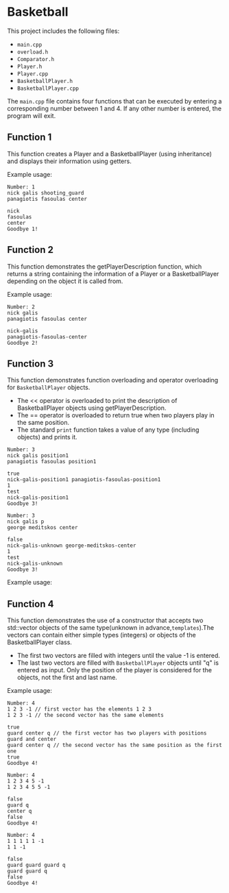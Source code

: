 # Basketball
This project includes the following files:

- `main.cpp`
- `overload.h`
- `Comparator.h`
- `Player.h`
- `Player.cpp`
- `BasketballPlayer.h`
- `BasketballPlayer.cpp`

The `main.cpp` file contains four functions that can be executed by entering a corresponding number between 1 and 4. If any other number is entered, the program will exit.

## Function 1
This function creates a Player and a BasketballPlayer (using inheritance) and displays their information using getters.

Example usage:

```
Number: 1
nick galis shooting_guard
panagiotis fasoulas center

nick
fasoulas
center
Goodbye 1!
```

## Function 2
This function demonstrates the getPlayerDescription function, which returns a string containing the information of a Player or a BasketballPlayer depending on the object it is called from.

Example usage:
```
Number: 2
nick galis
panagiotis fasoulas center

nick-galis
panagiotis-fasoulas-center
Goodbye 2!
```

## Function 3
This function demonstrates function overloading and operator overloading for `BasketballPlayer` objects.

- The << operator is overloaded to print the description of BasketballPlayer objects using getPlayerDescription.
- The == operator is overloaded to return true when two players play in the same position.
- The standard `print` function takes a value of any type (including objects) and prints it.


```
Number: 3
nick galis position1
panagiotis fasoulas position1

true
nick-galis-position1 panagiotis-fasoulas-position1
1
test
nick-galis-position1
Goodbye 3!

Number: 3
nick galis p
george meditskos center

false
nick-galis-unknown george-meditskos-center
1
test
nick-galis-unknown
Goodbye 3!
```
Example usage:

## Function 4

This function demonstrates the use of a constructor that accepts two std::vector objects of the same type(unknown in advance,`templates`).The vectors can contain either simple types (integers) or objects of the BasketballPlayer class.

- The first two vectors are filled with integers until the value -1 is entered.
- The last two vectors are filled with `BasketballPlayer` objects until "q" is entered as input. Only the position of the player is considered for the objects, not the first and last name.


Example usage:

```
Number: 4
1 2 3 -1 // first vector has the elements 1 2 3
1 2 3 -1 // the second vector has the same elements

true
guard center q // the first vector has two players with positions guard and center
guard center q // the second vector has the same position as the first one
true
Goodbye 4!

Number: 4
1 2 3 4 5 -1
1 2 3 4 5 5 -1

false
guard q
center q
false
Goodbye 4!

Number: 4
1 1 1 1 1 -1
1 1 -1

false
guard guard guard q
guard guard q
false
Goodbye 4!
```